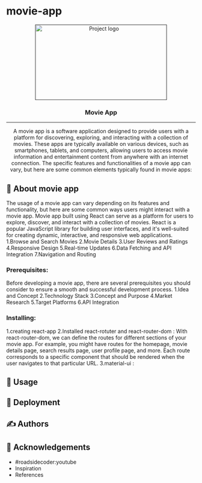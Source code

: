 # movie-app


<p align="center">
  <a href="" rel="noopener">
 <img width="350px" height=200px src="https://encrypted-tbn0.gstatic.com/images?q=tbn:ANd9GcTKUkqSEa133tA02YqHLMY_qd0S5Q2yUFY2Bw&usqp=CAU" alt="Project logo"></a>
</p>
<h3 align="center">Movie App</h3>

---
<p align="center"> 
  A movie app is a software application designed to provide users with a platform for discovering, exploring, and interacting with a collection of movies. These apps are typically available on various devices, such as smartphones, tablets, and computers, allowing users to access movie information and entertainment content from anywhere with an internet connection. The specific features and functionalities of a movie app can vary, but here are some common elements typically found in movie apps:
    <br> 
</p>

## 🧐 About <a name = "about">movie app</a>
The usage of a movie app can vary depending on its features and functionality, but here are some common ways users might interact with a movie app. Movie app built using React can serve as a platform for users to explore, discover, and interact with a collection of movies. React is a popular JavaScript library for building user interfaces, and it's well-suited for creating dynamic, interactive, and responsive web applications. 
1.Browse and Search Movies 
2.Movie Details
3.User Reviews and Ratings
4.Responsive Design
5.Real-time Updates
6.Data Fetching and API Integration
7.Navigation and Routing

### Prerequisites:

Before developing a movie app, there are several prerequisites you should consider to ensure a smooth and successful development process. 
1.Idea and Concept
2.Technology Stack
3.Concept and Purpose
4.Market Research
5.Target Platforms
6.API Integration

### Installing:

1.creating react-app
2.Installed react-rotuter and react-router-dom : With react-router-dom, we can define the routes for different sections of your movie app. For example, you might have routes for the homepage, movie details page, search results page, user profile page, and more. Each route corresponds to a specific component that should be rendered when the user navigates to that particular URL.
3.material-ui : 

## 🎈 Usage <a name="usage"></a>

## 🚀 Deployment <a name = "deployment"></a>

## ✍️ Authors <a name = "authors"></a>

## 🎉 Acknowledgements <a name = "acknowledgement"></a>
- #roadsidecoder:youtube
- Inspiration
- References
